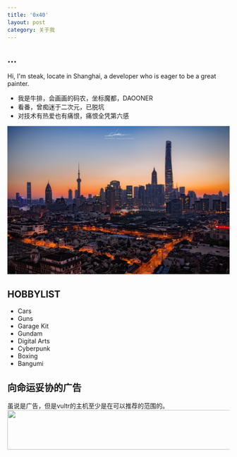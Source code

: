 ```yaml
---
title: '0x40'
layout: post
category: 关于我
---
```


## ...

Hi, I'm steak, locate in Shanghai, a developer who is eager to be a great painter.

- 我是牛排，会画画的码农，坐标魔都，DAOONER
- 看番，曾痴迷于二次元，已脱坑
- 对技术有热爱也有痛恨，痛恨全凭第六感

![mainbg](assets/img/mainjpg.jpg)

## HOBBYLIST

- Cars
- Guns
- Garage Kit
- Gundam
- Digital Arts
- Cyberpunk
- Boxing
- Bangumi


## 向命运妥协的广告
虽说是广告，但是vultr的主机至少是在可以推荐的范围的。
<a href="https://www.vultr.com/?ref=7451095"><img src="https://www.vultr.com/media/banner_1.png" width="728" height="90"></a>